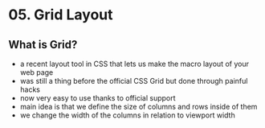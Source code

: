 # 05. Grid Layout

## What is Grid?

- a recent layout tool in CSS that lets us make the macro layout of your web page 
- was still a thing before the official CSS Grid but done through painful hacks 
- now very easy to use thanks to official support
- main idea is that we define the size of columns and rows inside of them 
- we change the width of the columns in relation to viewport width